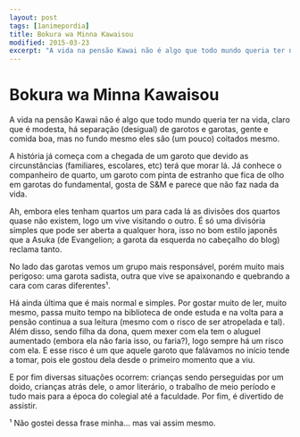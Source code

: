 ```yaml
---
layout: post
tags: [1animepordia]
title: Bokura wa Minna Kawaisou
modified: 2015-03-23
excerpt: "A vida na pensão Kawai não é algo que todo mundo queria ter na vida, claro que é modesta, há separação (desigual) de garotos e garotas, gente e comida boa, mas no fundo mesmo eles são (um pouco) coitados mesmo."
---
```


Bokura wa Minna Kawaisou
========================

A vida na pensão Kawai não é algo que todo mundo queria ter na vida,
claro que é modesta, há separação (desigual) de garotos e garotas, gente
e comida boa, mas no fundo mesmo eles são (um pouco) coitados mesmo.

A história já começa com a chegada de um garoto que devido as
circunstâncias (familiares, escolares, etc) terá que morar lá. Já
conhece o companheiro de quarto, um garoto com pinta de estranho que
fica de olho em garotas do fundamental, gosta de S&M e parece que não
faz nada da vida.

Ah, embora eles tenham quartos um para cada lá as divisões dos quartos
quase não existem, logo um vive visitando o outro. É só uma divisória
simples que pode ser aberta a qualquer hora, isso no bom estilo japonês
que a Asuka (de Evangelion; a garota da esquerda no cabeçalho do blog)
reclama tanto.

No lado das garotas vemos um grupo mais responsável, porém muito mais
perigoso: uma garota sadista, outra que vive se apaixonando e quebrando
a cara com caras diferentes¹.

Há ainda última que é mais normal e simples. Por gostar muito de ler,
muito mesmo, passa muito tempo na biblioteca de onde estuda e na volta
para a pensão continua a sua leitura (mesmo com o risco de ser
atropelada e tal). Além disso, sendo filha da dona, quem mexer com ela
tem o aluguel aumentado (embora ela não faria isso, ou faria?), logo
sempre há um risco com ela. E esse risco é um que aquele garoto que
falávamos no início tende a tomar, pois ele gostou dela desde o primeiro
momento que a viu.

E por fim diversas situações ocorrem: crianças sendo perseguidas por um
doido, crianças atrás dele, o amor literário, o trabalho de meio período
e tudo mais para a época do colegial até a faculdade. Por fim, é
divertido de assistir.

<!-- more -->

¹ Não gostei dessa frase minha… mas vai assim mesmo.


